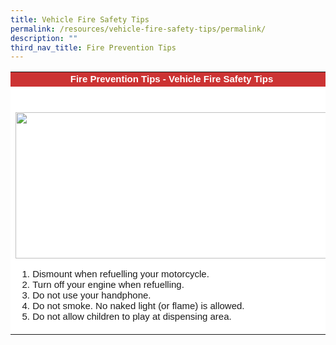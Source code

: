 ```yaml
---
title: Vehicle Fire Safety Tips
permalink: /resources/vehicle-fire-safety-tips/permalink/
description: ""
third_nav_title: Fire Prevention Tips
---
```

<table cellpadding="5" cellspacing="0" border="0" style="font-family: 'Times New Roman'; background-color: #ffffff; text-align: center; width: 100%;">
<tbody>
<tr>
<td bgcolor="#CC3333" style="font-family: Geneva, Arial, Helvetica, sans-serif; font-size: 15px;" class="smalltxt"><strong><span style="color: #ffffff;">Fire Prevention Tips - Vehicle Fire Safety Tips</span></strong></td>
</tr>
<tr>
<td>&nbsp;</td>
</tr>
<tr>
<td>
<p style="font-family: Geneva, Arial, Helvetica, sans-serif; font-size: 15px; text-align: center;" class="smalltxt"><img height="234" width="500" alt="" src="../images/firepage/tipveh.jpg"></p>
<ol>
<li style="font-family: Geneva, Arial, Helvetica, sans-serif; font-size: 15px; text-align: justify;" class="smalltxt">Dismount when refuelling your motorcycle.</li>
<li style="font-family: Geneva, Arial, Helvetica, sans-serif; font-size: 15px; text-align: justify;" class="smalltxt">Turn off your engine when refuelling.</li>
<li style="font-family: Geneva, Arial, Helvetica, sans-serif; font-size: 15px; text-align: justify;" class="smalltxt">Do not use your handphone.</li>
<li style="font-family: Geneva, Arial, Helvetica, sans-serif; font-size: 15px; text-align: justify;" class="smalltxt">Do not smoke. No naked light (or flame) is allowed.</li>
<li style="font-family: Geneva, Arial, Helvetica, sans-serif; font-size: 15px; text-align: justify;" class="smalltxt"><span class="smalltxt">Do not allow children to play at dispensing area.&nbsp;</span></li>
</ol>
</td>
</tr>
</tbody>
</table>